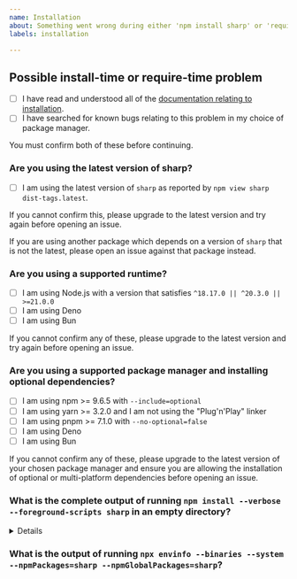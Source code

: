 ```yaml
---
name: Installation
about: Something went wrong during either 'npm install sharp' or 'require("sharp")'
labels: installation

---
```


<!-- Please try to answer as many of these questions as possible. -->

## Possible install-time or require-time problem

<!-- Please place an [x] in the box to confirm. -->

- [ ] I have read and understood all of the [documentation relating to installation](https://sharp.pixelplumbing.com/install).
- [ ] I have searched for known bugs relating to this problem in my choice of package manager.

You must confirm both of these before continuing.

### Are you using the latest version of sharp?

<!-- Please place an [x] in the box to confirm. -->

- [ ] I am using the latest version of `sharp` as reported by `npm view sharp dist-tags.latest`.

If you cannot confirm this, please upgrade to the latest version and try again before opening an issue.

If you are using another package which depends on a version of `sharp` that is not the latest, please open an issue against that package instead.

### Are you using a supported runtime?

<!-- Please place an [x] in the relevant box to confirm. -->

- [ ] I am using Node.js with a version that satisfies `^18.17.0 || ^20.3.0 || >=21.0.0`
- [ ] I am using Deno
- [ ] I am using Bun

If you cannot confirm any of these,
please upgrade to the latest version
and try again before opening an issue.

### Are you using a supported package manager and installing optional dependencies?

<!-- Please place an [x] in the relevant box to confirm. -->

- [ ] I am using npm >= 9.6.5 with `--include=optional`
- [ ] I am using yarn >= 3.2.0 and I am not using the "Plug'n'Play" linker
- [ ] I am using pnpm >= 7.1.0 with `--no-optional=false`
- [ ] I am using Deno
- [ ] I am using Bun

If you cannot confirm any of these,
please upgrade to the latest version of your chosen package manager
and ensure you are allowing the installation of optional or multi-platform dependencies
before opening an issue.

### What is the complete output of running `npm install --verbose --foreground-scripts sharp` in an empty directory?

<details>

<!-- Please provide output of `npm install --verbose --foreground-scripts sharp` in an empty directory here. -->

</details>

### What is the output of running `npx envinfo --binaries --system --npmPackages=sharp --npmGlobalPackages=sharp`?

<!-- Please provide output of `npx envinfo --binaries --system --npmPackages=sharp --npmGlobalPackages=sharp` here. -->
